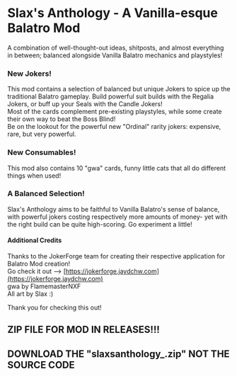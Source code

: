 # Slax's Anthology - A Vanilla-esque Balatro Mod
A combination of well-thought-out ideas, shitposts, and almost everything in between; balanced alongside Vanilla Balatro mechanics and playstyles!

### New Jokers!
This mod contains a selection of balanced but unique Jokers to spice up the traditional Balatro gameplay. Build powerful suit builds with the Regalia Jokers, or buff up your Seals with the Candle Jokers!<br>
Most of the cards complement pre-existing playstyles, while some create their own way to beat the Boss Blind!<br>
Be on the lookout for the powerful new "Ordinal" rarity jokers: expensive, rare, but very powerful.<br>

### New Consumables!
This mod also contains 10 "gwa" cards, funny little cats that all do different things when used!

### A Balanced Selection!
Slax's Anthology aims to be faithful to Vanilla Balatro's sense of balance, with powerful jokers costing respectively more amounts of money- yet with the right build can be quite high-scoring. Go experiment a little!

#### Additional Credits
Thanks to the JokerForge team for creating their respective application for Balatro Mod creation!<br>
Go check it out --> [https://jokerforge.jaydchw.com](https://jokerforge.jaydchw.com)<br>
gwa by FlamemasterNXF<br>
All art by Slax :)<br>

Thank you for checking this out!

## ZIP FILE FOR MOD IN RELEASES!!!
## DOWNLOAD THE "slaxsanthology_<numbers>.zip" NOT THE SOURCE CODE
